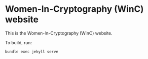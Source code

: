 # Women-In-Cryptography (WinC) website

This is the Women-In-Cryptography (WinC) website.

To build, run:

```
bundle exec jekyll serve
```
